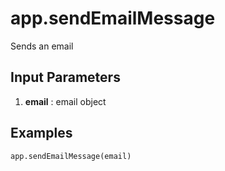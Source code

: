 # app.sendEmailMessage

Sends an email

## Input Parameters
1. **email** : email object



## Examples

```
app.sendEmailMessage(email)
```



